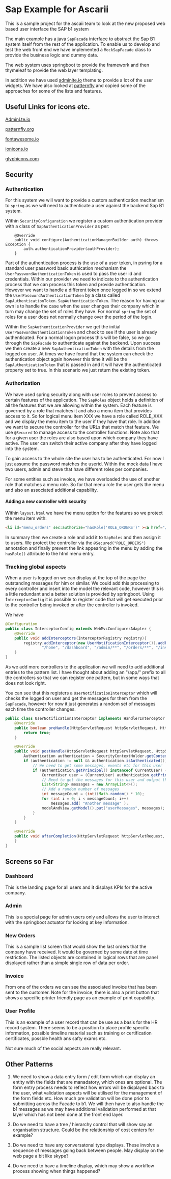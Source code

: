 # Sap Example for Ascarii
This is a sample project for the ascaii team to look at the new proposed web based user interface the SAP b1 system

The main example has a java `SapFacade` interface to abstract the Sap B1 system itself from the rest of the application.
To enable us to develop and test the web front end we have implemented a `MockSapFacade` class to provide the business logic and dummy data.

The web system uses springboot to provide the framework and then thymeleaf to provide the web layer templating.

In addition we have used [adminlte.io](http://adminlte.io) theme to provide a lot of the user widgets. We have also looked at 
[patternfly](http://patternfly.org) and copied some of the approaches for some of the lists and features.

## Useful Links for icons etc.
[AdminLte.io](http://adminlte.io)

[patternfly.org](http://patternfly.org)

[fontawesome.io](http://fontawesome.io/icons/)

[ionicons.io](http://ionicons.com)

[glyphicons.com](http://glyphicons.com)

## Security

### Authentication

For this system we will want to provide a custom authentication mechanism to `spring` as we 
will need to authenticate a user against the backend Sap B1 system.

Within `SecurityConfiguration` we register a custom authentication provider with a class of `SapAuthenticationProvider` as per:

````
    @Override
    public void configure(AuthenticationManagerBuilder auth) throws Exception {
        auth.authenticationProvider(authProvider);
    }
````
Part of the authentication process is the use of a user token, in psring for a standard user password basic authication mechanism
the `UserPasswordAuthenticationToken` is used to pass the user id and credentials. Within our provider we need to 
indicate to the authentication process that we can process this token and provide authentication. However we want to 
handle a different token once logged in so we extend the `UserPasswordAuthenticationToken` by a class called `SapAuthenticationToken`.
`SapAuthenticationToken`. The reason for having our own is to handle the case when the user changes their company
which in turn may change the set of roles they have. For normal `spring` the set of roles for a user does not normally change 
over the period of the login.

Within the `SapAuthenticationProvider` we get the initial `UserPasswordAuthenticationToken` and check to see if the 
user is already authenticated. For a normal logon process this will be false, so we go through the 
`SapFacade` to authenticate against the backend. Upon success we then create a new `SapAuthenticationToken`
with the details from the logged on user. At times we have found that the system can check the authentication object again
however this time it will be the   `SapAuthenticationToken` that is passed in and it will have the authenticated property set to true.
In this scenario we just return the existing token.

### Authorization

We have used spring security along with user roles to prevent access to certain features of the application.
The `SapRoles` object holds a definition of all the features that we are allowing within the system.
Each feature is governed by a role that matches it and also a menu item that provides access to it. 
So for logical menu item XXX we have a role called ROLE_XXX and we display the menu item
to the user if they have that role. 
In addition we want to secure the controller for the URLs that match that feature. We use `@Secured` to manage access to the controller functions.
Note also that for a given user the roles are also based upon which company they have active.
The user can switch their active company after they have logged into the system.

To gain access to the whole site the user has to be authenticated. 
For now I just assume the password matches the userid. Within the mock data I have two users, admin and steve that
have different roles per companies.

For some entities such as invoice, we have overloaded the use of another role that matches a menu role. So for that 
menu role the user gets the menu and also an associated additional capability.

#### Adding a new controller with security

Within `layout.html` we have the menu option for the features so we protect the menu item with:

```html
<li id="menu_orders" sec:authorize="hasRole('ROLE_ORDERS')" ><a href="/orders"><i class="fa fa-cart-arrow-down"></i> <span>New Orders</span></a></li>
```

In summary then we create a role and add it to `SapRoles` and then assign it to users. We protect the
controller via the `@Secured("ROLE_ORDERS")` annotation and finally prevent the link appearing in the menu by adding the `hasRole()`
attribute to the html menu entry.

### Tracking global aspects
When a user is logged on we can display at the top of the page the outstanding messages for him or similar. 
We could add this processing to every controller and insert into the model the relevant code, however this is
a little redundant and a better solution is provided by springboot.
Using `ÌnterceptorConfig` it is possible to register code that will get executed prior to the controller 
being invoked or after the controller is invoked.

We have 
````java
@Configuration
public class InterceptorConfig extends WebMvcConfigurerAdapter {
    @Override
    public void addInterceptors(InterceptorRegistry registry){
        registry.addInterceptor(new UserNotificationInterceptor()).addPathPatterns(
                "/home", "/dashboard", "/admin/**", "/orders/**", "/invoice/**", "/users/**");
    }
}
````
As we add more controllers to the application we will need to add additional entries to the pattern list.
I have thought about adding an "/app/" prefix to all the controllers so that we can register one pattern, but in some ways that does not look right.

You can see that this registers a `UserNotificationInterceptor` which will checks the logged on user and get the messages for them from the `SapFacade`, 
however for now it just generates a random set of messages each time the controller changes.

````java
public class UserNotificationInterceptor implements HandlerInterceptor {
    @Override
    public boolean preHandle(HttpServletRequest httpServletRequest, HttpServletResponse httpServletResponse, Object o) throws Exception {
        return true;
    }

    @Override
    public void postHandle(HttpServletRequest httpServletRequest, HttpServletResponse httpServletResponse, Object o, ModelAndView modelAndView) throws Exception {
        Authentication authentication = SecurityContextHolder.getContext().getAuthentication();
        if (authentication != null && authentication.isAuthenticated()) {
            // We need to get some messages, events etc for this user
            if (authentication.getPrincipal() instanceof CurrentUser) {
                CurrentUser user = (CurrentUser) authentication.getPrincipal();
                // Need to get the messages for this user and output them into the model
                List<String> messages = new ArrayList<>();
                // Add a random number of messages
                int messageCount = (int)(Math.random() * 10);
                for (int i = 0; i < messageCount; i++)
                    messages.add( "Another message" );
                modelAndView.getModel().put("userMessages", messages);
            }
        }
    }

    @Override
    public void afterCompletion(HttpServletRequest httpServletRequest, HttpServletResponse httpServletResponse, Object o, Exception e) throws Exception {
    }
}
````

## Screens so Far
### Dashboard
This is the landing page for all users and it displays KPIs for the active company.

### Admin
This is a special page for admin users only and allows the user to interact with the springboot actuator for looking at key information.

### New Orders
This is a sample list screen that would show the last orders that the company have received. It would be governed by some date ot time restriction.
The listed objects are contained in logical rows that are panel displayed rather than a simple single row of data per order.

### Invoice
From one of the orders we can see the associated invoice that has been sent to the customer. Note for the invoice, there is also a print button
that shows a specific printer friendly page as an example of print capability.

### User Profile
This is an example of a user record that can be use as a basis for the HR record system. There seems
to be a position to place profile specific information, possible timeline material such as training or certification
certificates, possble health ans safty exams etc.

Not sure much of the social aspects are really relevant.

## Other Patterns

1. We need to show a data entry form / edit form which can display an entity with the fields that 
are manadatory, which ones are optional. The form entry process needs to reflect how errors
will be displayed back to the user, what validation aspects will be utilised for the management of the form fields etc. How much pre validation will be done
prior to submitting across the Facade to b1. We will then have to also handle the b1 messages as we may have additional
validation performed at that layer which has not been done at the front end layer.

1. Do we need to have a tree / hierarchy control that will show say an organisation structure. Could be the relationship of cost centers for example?

1. Do we need to have any conversatonal type displays. These involve a sequence of messages going back between people. May display on the web page a bit like skype?

1. Do we need to have a timeline display, which may show a workflow process showing
when things happened?
